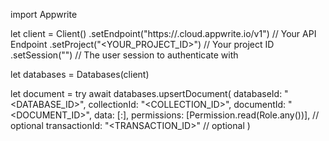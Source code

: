 import Appwrite

let client = Client()
    .setEndpoint("https://<REGION>.cloud.appwrite.io/v1") // Your API Endpoint
    .setProject("<YOUR_PROJECT_ID>") // Your project ID
    .setSession("") // The user session to authenticate with

let databases = Databases(client)

let document = try await databases.upsertDocument(
    databaseId: "<DATABASE_ID>",
    collectionId: "<COLLECTION_ID>",
    documentId: "<DOCUMENT_ID>",
    data: [:],
    permissions: [Permission.read(Role.any())], // optional
    transactionId: "<TRANSACTION_ID>" // optional
)


